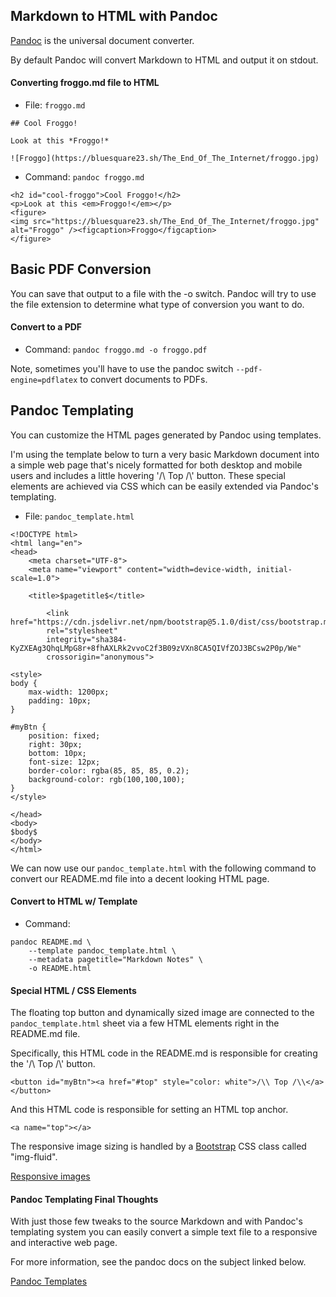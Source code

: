 ## Markdown to HTML with Pandoc

[Pandoc](https://pandoc.org) is the universal document converter. 

By default Pandoc will convert Markdown to HTML and output it on stdout.

#### Converting froggo.md file to HTML

* File: `froggo.md`

```
## Cool Froggo!

Look at this *Froggo!*

![Froggo](https://bluesquare23.sh/The_End_Of_The_Internet/froggo.jpg)
```

* Command: `pandoc froggo.md`

```
<h2 id="cool-froggo">Cool Froggo!</h2>
<p>Look at this <em>Froggo!</em></p>
<figure>
<img src="https://bluesquare23.sh/The_End_Of_The_Internet/froggo.jpg" alt="Froggo" /><figcaption>Froggo</figcaption>
</figure>
```

## Basic PDF Conversion

You can save that output to a file with the -o switch. Pandoc will try to use
the file extension to determine what type of conversion you want to do.

#### Convert to a PDF

* Command: `pandoc froggo.md -o froggo.pdf`

Note, sometimes you'll have to use the pandoc switch `--pdf-engine=pdflatex` to
convert documents to PDFs.

## Pandoc Templating

You can customize the HTML pages generated by Pandoc using templates.

I'm using the template below to turn a very basic Markdown document into a
simple web page that's nicely formatted for both desktop and mobile users and
includes a little hovering '/\ Top /\\' button. These special elements are
achieved via CSS which can be easily extended via Pandoc's templating.

* File: `pandoc_template.html`

```
<!DOCTYPE html>
<html lang="en">
<head>
	<meta charset="UTF-8">
	<meta name="viewport" content="width=device-width, initial-scale=1.0">

	<title>$pagetitle$</title>

    	<link href="https://cdn.jsdelivr.net/npm/bootstrap@5.1.0/dist/css/bootstrap.min.css"
		rel="stylesheet"
		integrity="sha384-KyZXEAg3QhqLMpG8r+8fhAXLRk2vvoC2f3B09zVXn8CA5QIVfZOJ3BCsw2P0p/We"
		crossorigin="anonymous">

<style>
body {
	max-width: 1200px;
	padding: 10px;
}

#myBtn {
	position: fixed;
	right: 30px;
	bottom: 10px;
	font-size: 12px;
	border-color: rgba(85, 85, 85, 0.2);
	background-color: rgb(100,100,100);
}
</style>

</head>
<body>
$body$
</body>
</html>
```

We can now use our `pandoc_template.html` with the following command to convert
our README.md file into a decent looking HTML page.

#### Convert to HTML w/ Template 

* Command:

```
pandoc README.md \
	--template pandoc_template.html \
	--metadata pagetitle="Markdown Notes" \
	-o README.html 
```

#### Special HTML / CSS Elements

The floating top button and dynamically sized image are connected to the
`pandoc_template.html` sheet via a few HTML elements right in the README.md
file.

Specifically, this HTML code in the README.md is responsible for creating the
'/\ Top /\\' button.

```
<button id="myBtn"><a href="#top" style="color: white">/\\ Top /\\</a></button>
```

And this HTML code is responsible for setting an HTML top anchor.

```
<a name="top"></a>
```

The responsive image sizing is handled by a
[Bootstrap](https://en.wikipedia.org/wiki/Bootstrap_(front-end_framework)) CSS
class called "img-fluid".

[Responsive images](https://getbootstrap.com/docs/4.0/content/images/#responsive-images)

#### Pandoc Templating Final Thoughts

With just those few tweaks to the source Markdown and with Pandoc's templating
system you can easily convert a simple text file to a responsive and
interactive web page. 

For more information, see the pandoc docs on the subject linked below.

[Pandoc Templates](https://pandoc.org/MANUAL.html#templates)
